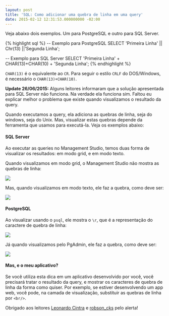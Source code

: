 ```yaml
---
layout: post
title: 'SQL: Como adicionar uma quebra de linha em uma query'
date: 2015-02-12 12:31:53.000000000 -02:00
---
```

Veja abaixo dois exemplos. Um para PostgreSQL e outro para SQL Server.

{% highlight sql %}
-- Exemplo para PostgreSQL
SELECT 'Primeira Linha' || Chr(13) ||'Segunda Linha';

-- Exemplo para SQL Server
SELECT 'Primeira Linha' + CHAR(13)+CHAR(10) + 'Segunda Linha';
{% endhighlight %}

`CHAR(13)` é o equivalente ao `CR`. Para seguir o estilo `CRLF` do DOS/Windows,
é necessário o `CHAR(13)+CHAR(10)`.

**Update 26/06/2015:** Alguns leitores informaram que a solução apresentada para
SQL Server não funciona. Na verdade ela funciona sim. Faltou eu explicar melhor
o problema que existe quando visualizamos o resultado da query.

Quando executamos a query, ela adiciona as quebras de linha, seja do windows,
seja do Unix. Mas, visualizar estas quebras depende da ferramenta que usamos para
executá-la. Veja os exemplos abaixo:

#### SQL Server

Ao executar as queries no Management Studio, temos duas forma de visualizar os
resultados: em modo grid, e em modo texto.

Quando visualizamos em modo grid, o Management Studio não mostra as quebras de
linha:

![](/content/images/2015/02/sqlserver-result-to-grid.png)

Mas, quando visualizamos em modo texto, ele faz a quebra, como deve ser:

![](/content/images/2015/02/sqlserver-result-to-text.png)


#### PostgreSQL

Ao visualizar usando o `psql`, ele mostra o `\r`, que é a representação do
caractere de quebra de linha:

![](/content/images/2015/02/pgsql-terminal.png)

Já quando visualizamos pelo PgAdmin, ele faz a quebra, como deve ser:

![](/content/images/2015/02/pgsql-pgadmin.png)


#### Mas, e o meu aplicativo?

Se você utiliza esta dica em um aplicativo desenvolvido por você, você precisará
tratar o resultado da query, e mostrar os caracteres de quebra de linha da forma
como quiser. Por exemplo, se estiver desenvolvendo um app web, você pode, na
camada de visualização, substituir as quebras de linha por `<br/>`.

Obrigado aos leitores [Leonardo Cintra](https://disqus.com/by/leonardonascimentocintra/)
e [robson_cks](https://disqus.com/by/robson_cks/) pelo alerta!
